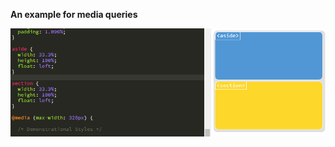 **An example for media queries**

![media-queries-example](https://github.com/lazarnorberto/common-components/blob/master/media%20queries/media-queries-example/media-queries-example.PNG)